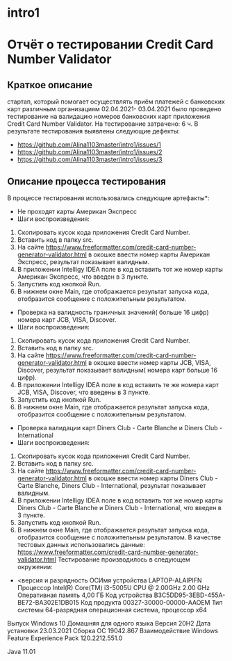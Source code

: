 # intro1
# Отчёт о тестировании Credit Card Number Validator

## Краткое описание
стартап, который помогает осуществлять приём платежей с банковских карт различным организациям
02.04.2021- 03.04.2021 было проведено тестирование на валидацию номеров банковских карт приложения Credit Card Number Validator.
На тестирование затрачено: 6 ч.
В результате тестирования выявлены следующие дефекты:
* https://github.com/Alina1103master/intro1/issues/1
* https://github.com/Alina1103master/intro1/issues/2
* https://github.com/Alina1103master/intro1/issues/3

## Описание процесса тестирования

В процессе тестирования использовались следующие артефакты*:
* Не проходят карты Американ Экспресс
* Шаги воспроизведения:
1. Скопировать кусок кода приложения Credit Card Number.
2. Вставить код в папку src.
3. На сайте https://www.freeformatter.com/credit-card-number-generator-validator.html в окошке ввести номер карты Американ Экспресс, результат показывает валидным.
4. В приложении Intelligy IDEA поле в код вставить тот же номер карты Американ Экспресс, что введен в 3 пункте.
5. Запустить код кнопкой Run.
6. В нижнем окне Main, где отображается результат запуска кода, отобразится сообщение с положительным результатом.
* Проверка на валидность граничных значений( больше 16 цифр) номера карт JCB, VISA, Discover.
* Шаги воспроизведения:
1. Скопировать кусок кода приложения Credit Card Number.
2. Вставить код в папку src.
3. На сайте https://www.freeformatter.com/credit-card-number-generator-validator.html в окошке ввести номер карты JCB, VISA, Discover, результат показывает валидным( номера карт больше 16 цифр).
4. В приложении Intelligy IDEA поле в код вставить те же номера карт JCB, VISA, Discover, что введены в 3 пункте.
5. Запустить код кнопкой Run.
6. В нижнем окне Main, где отображается результат запуска кода, отобразится сообщение с положительным результатом.
* Проверка валидации карт Diners Club - Carte Blanche и Diners Club - International
* Шаги воспроизведения:
1. Скопировать кусок кода приложения Credit Card Number.
2. Вставить код в папку src.
3. На сайте https://www.freeformatter.com/credit-card-number-generator-validator.html в окошке ввести номер карты Diners Club - Carte Blanche, Diners Club - International, результат показывает валидным.
4. В приложении Intelligy IDEA поле в код вставить тот же номер карты Diners Club - Carte Blanche и Diners Club - International, что введен в 3 пункте.
5. Запустить код кнопкой Run.
6. В нижнем окне Main, где отображается результат запуска кода, отобразится сообщение с положительным результатом.
В качестве тестовых данных использовались данные: https://www.freeformatter.com/credit-card-number-generator-validator.html
Тестирование производилось в следующем окружении:
* <версия и разрядность ОСИмя устройства	LAPTOP-ALAIPIFN
Процессор	Intel(R) Core(TM) i3-5005U CPU @ 2.00GHz   2.00 GHz
Оперативная память	4,00 ГБ
Код устройства	B3C5DD95-3EBD-455A-BE72-BA302E1DB015
Код продукта	00327-30000-00000-AAOEM
Тип системы	64-разрядная операционная система, процессор x64

Выпуск	Windows 10 Домашняя для одного языка
Версия	20H2
Дата установки	‎23.‎03.‎2021
Сборка ОС	19042.867
Взаимодействие	Windows Feature Experience Pack 120.2212.551.0

Java 11.01
